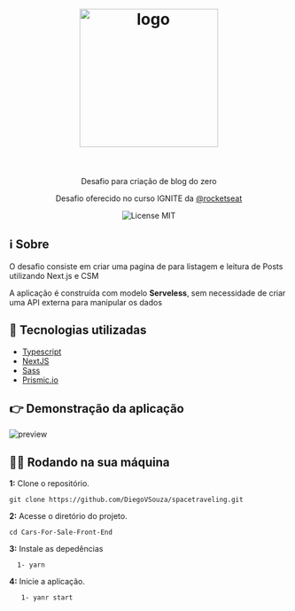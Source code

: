 <h1 align="center">
<br>
  <img src="/logo.svg" alt="logo" width="250">
<br>
<br>
</h1>

<p align="center">Desafio para criação de blog do zero</p> 
 <p align="center">Desafio oferecido no curso IGNITE da <a href="https://www.rocketseat.com.br/">@rocketseat</a> </p>

<p align="center">
    <img src="https://img.shields.io/badge/License-MIT-blue.svg" alt="License MIT">
  </a>  
</p>

## ℹ Sobre

<p>O desafio consiste em criar uma pagina de para listagem e leitura de Posts utilizando Next.js e CSM
</p>

 <p>A aplicação é construída com modelo <strong>Serveless</strong>, sem necessidade de criar uma API externa para manipular os dados</p>

## 🚀 Tecnologias utilizadas
- [Typescript](https://www.typescriptlang.org/)
- [NextJS](https://nextjs.org/)
- [Sass](https://sass-lang.com/)
- [Prismic.io](https://prismic.io/)


## 👉 Demonstração da aplicação
  <img src="/preview.png" alt="preview">

## 👨‍💻 Rodando na sua máquina

**1:** Clone o repositório.

```
git clone https://github.com/DiegoVSouza/spacetraveling.git

```

**2:** Acesse o diretório do projeto.

```
cd Cars-For-Sale-Front-End
```

**3:** Instale as depedências
```
  1- yarn

```
**4:** Inicie a aplicação.
```
   1- yanr start
   
```

